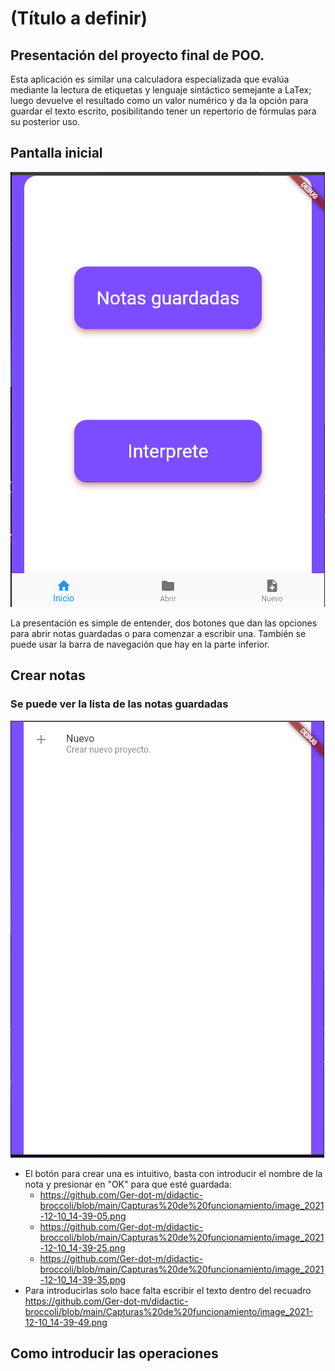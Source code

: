 # (Título a definir)
Presentación del proyecto final de POO.
--
Esta aplicación es similar una calculadora especializada que evalúa mediante la lectura de etiquetas y lenguaje sintáctico semejante a LaTex; luego devuelve el resultado como un valor numérico y da la opción para guardar el texto escrito, posibilitando tener un repertorio de fórmulas para su posterior uso.

## Pantalla inicial 
![](https://github.com/Ger-dot-m/didactic-broccoli/blob/main/Capturas%20de%20funcionamiento/image_2021-12-10_14-38-27.png)

La presentación es simple de entender, dos botones que dan las opciones para abrir notas guardadas o para comenzar a escribir una. También se puede usar la barra de navegación que hay en la parte inferior.

## Crear notas
### Se puede ver la lista de las notas guardadas 
![](https://github.com/Ger-dot-m/didactic-broccoli/blob/main/Capturas%20de%20funcionamiento/image_2021-12-10_14-38-50.png)
- El botón para crear una es intuitivo, basta con introducir el nombre de la nota y presionar en "OK" para que esté guardada:
    - https://github.com/Ger-dot-m/didactic-broccoli/blob/main/Capturas%20de%20funcionamiento/image_2021-12-10_14-39-05.png
    - https://github.com/Ger-dot-m/didactic-broccoli/blob/main/Capturas%20de%20funcionamiento/image_2021-12-10_14-39-25.png
    - https://github.com/Ger-dot-m/didactic-broccoli/blob/main/Capturas%20de%20funcionamiento/image_2021-12-10_14-39-35.png
- Para introducirlas solo hace falta escribir el texto dentro del recuadro https://github.com/Ger-dot-m/didactic-broccoli/blob/main/Capturas%20de%20funcionamiento/image_2021-12-10_14-39-49.png

## Como introducir las operaciones

